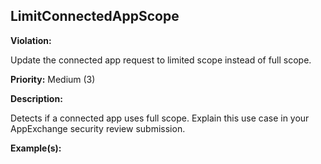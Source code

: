 LimitConnectedAppScope[](#limitconnectedappscope)
------------------------------------------------------------------------------------------------------------------------------------------------------

**Violation:**

   Update the connected app request to limited scope instead of full scope.


**Priority:** Medium (3)

**Description:**

   Detects if a connected app uses full scope. Explain this use case in your AppExchange security review submission.
		

**Example(s):**

   

